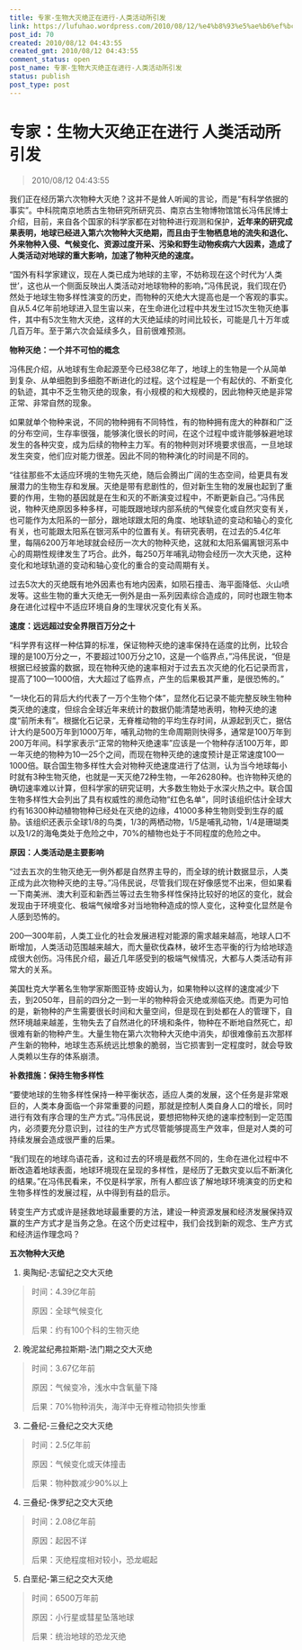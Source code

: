 ```yaml
---
title: 专家-生物大灭绝正在进行-人类活动所引发
link: https://lufuhao.wordpress.com/2010/08/12/%e4%b8%93%e5%ae%b6%ef%bc%9a%e7%94%9f%e7%89%a9%e5%a4%a7%e7%81%ad%e7%bb%9d%e6%ad%a3%e5%9c%a8%e8%bf%9b%e8%a1%8c-%e4%ba%ba%e7%b1%bb%e6%b4%bb%e5%8a%a8%e6%89%80%e5%bc%95%e5%8f%91/
post_id: 70
created: 2010/08/12 04:43:55
created_gmt: 2010/08/12 04:43:55
comment_status: open
post_name: 专家-生物大灭绝正在进行-人类活动所引发
status: publish
post_type: post
---
```


# 专家：生物大灭绝正在进行 人类活动所引发

> 2010/08/12 04:43:55

 

我们正在经历第六次物种大灭绝？这并不是耸人听闻的言论，而是“有科学依据的事实”。中科院南京地质古生物研究所研究员、南京古生物博物馆馆长冯伟民博士介绍，目前，来自各个国家的科学家都在对物种进行观测和保护，**近年来的研究成果表明，地球已经进入第六次物种大灭绝期，而且由于生物栖息地的流失和退化、外来物种入侵、气候变化、资源过度开采、污染和野生动物疾病六大因素，造成了人类活动对地球的重大影响，加速了物种灭绝的速度。**

“国外有科学家建议，现在人类已成为地球的主宰，不妨称现在这个时代为‘人类世’，这也从一个侧面反映出人类活动对地球物种的影响，”冯伟民说，我们现在仍然处于地球生物多样性演变的历史，而物种的灭绝大大提高也是一个客观的事实。自从5.4亿年前地球进入显生宙以来，在生命进化过程中共发生过15次生物灭绝事件，其中有5次生物大灭绝，这样的大灭绝延续的时间比较长，可能是几十万年或几百万年。至于第六次会延续多久，目前很难预测。

**物种灭绝：一个并不可怕的概念**

冯伟民介绍，从地球有生命起源至今已经38亿年了，地球上的生物是一个从简单到复杂、从单细胞到多细胞不断进化的过程。这个过程是一个有起伏的、不断变化的轨迹，其中不乏生物灭绝的现象，有小规模的和大规模的，因此物种灭绝是非常正常、非常自然的现象。

如果就单个物种来说，不同的物种拥有不同特性，有的物种拥有庞大的种群和广泛的分布空间，生存率很强，能够演化很长的时间，在这个过程中或许能够躲避地球发生的各种灾变，成为后续的物种主力军。有的物种则对环境要求很高，一旦地球发生突变，他们应对能力很差。因此不同的物种演化的时间是不同的。

“往往那些不太适应环境的生物先灭绝，随后会腾出广阔的生态空间，给更具有发展潜力的生物生存和发展。灭绝是带有悲剧性的，但对新生生物的发展也起到了重要的作用，生物的基因就是在生和灭的不断演变过程中，不断更新自己。”冯伟民说，物种灭绝原因多种多样，可能既跟地球内部系统的气候变化或自然灾变有关，也可能作为太阳系的一部分，跟地球跟太阳的角度、地球轨迹的变动和轴心的变化有关，也可能跟太阳系在银河系中的位置有关。有研究表明，在过去的5.4亿年里，每隔6200万年地球就会经历一次大的物种灭绝，这就和太阳系偏离银河系中心的周期性规律发生了巧合。此外，每250万年哺乳动物会经历一次大灭绝，这种变化和地球轨道的变动和轴心变化的重合的变动周期有关。

过去5次大的灭绝既有地外因素也有地内因素，如陨石撞击、海平面降低、火山喷发等。这些生物的重大灭绝无一例外是由一系列因素综合造成的，同时也跟生物本身在进化过程中不适应环境自身的生理状况变化有关系。

**速度：远远超过安全界限百万分之十**

“科学界有这样一种估算的标准，保证物种灭绝的速率保持在适度的比例，比较合理的是100万分之一，不要超过100万分之10，这是一个临界点，”冯伟民说，“但是根据已经披露的数据，现在物种灭绝的速率相对于过去五次灭绝的化石记录而言，提高了100—1000倍，大大超过了临界点，产生的后果极其严重，是很恐怖的。”

“一块化石的背后大约代表了一万个生物个体”，显然化石记录不能完整反映生物种类灭绝的速度，但综合全球近年来统计的数据仍能清楚地表明，物种灭绝的速度“前所未有”。根据化石记录，无脊椎动物的平均生存时间，从源起到灭亡，据估计大约是500万年到1000万年，哺乳动物的生命周期则快得多，通常是100万年到200万年间。科学家表示“正常的物种灭绝速率”应该是一个物种存活100万年，即一年灭绝的物种为10—25个之间，而现在物种灭绝的速度预计是正常速度100—1000倍。联合国生物多样性大会对物种灭绝速度进行了估测，认为当今地球每小时就有3种生物灭绝，也就是一天灭绝72种生物，一年26280种。也许物种灭绝的确切速率难以计算，但科学家的研究证明，大多数生物处于水深火热之中。联合国生物多样性大会列出了具有权威性的濒危动物“红色名单”，同时该组织估计全球大约有16300种动植物物种已经处在灭绝的边缘，41000多种生物则受到生存的威胁。该组织还表示全球1/8的鸟类，1/3的两栖动物，1/5是哺乳动物，1/4是珊瑚类以及1/2的海龟类处于危险之中，70%的植物也处于不同程度的危险之中。

**原因：人类活动是主要影响**

“过去五次的生物灭绝无一例外都是自然界主导的，而全球的统计数据显示，人类正成为此次物种灭绝的主导。”冯伟民说，尽管我们现在好像感觉不出来，但如果看一下南美洲、澳大利亚和新西兰等过去生物多样性保持比较好的地区的变化，就会发现由于环境变化、极端气候增多对当地物种造成的惊人变化，这种变化显然是令人感到恐怖的。

200—300年前，人类工业化的社会发展进程对能源的需求越来越高，地球人口不断增加，人类活动范围越来越大，而大量砍伐森林，破坏生态平衡的行为给地球造成很大创伤。冯伟民介绍，最近几年感受到的极端气候情况，大都与人类活动有非常大的关系。

美国杜克大学著名生物学家斯图亚特·皮姆认为，如果物种以这样的速度减少下去，到2050年，目前的四分之一到一半的物种将会灭绝或濒临灭绝。而更为可怕的是，新物种的产生需要很长时间和大量空间，但是现在到处都在人的管理下，自然环境越来越差，生物失去了自然进化的环境和条件，物种在不断地自然死亡，却很难有新的物种产生。大量生物在第六次物种大灭绝中消失，却很难像前五次那样产生新的物种，地球生态系统远比想象的脆弱，当它损害到一定程度时，就会导致人类赖以生存的体系崩溃。

**补救措施：保持生物多样性**

“要使地球的生物多样性保持一种平衡状态，适应人类的发展，这个任务是非常艰巨的，人类本身面临一个非常重要的问题，那就是控制人类自身人口的增长，同时进行有效有序合理的生产方式。”冯伟民说，要想把物种灭绝的速率控制到一定范围内，必须要充分意识到，过往的生产方式尽管能够提高生产效率，但是对人类的可持续发展会造成很严重的后果。

“我们现在的地球鸟语花香，这和过去的环境是截然不同的，生命在进化过程中不断改造着地球表面，地球环境现在呈现的多样性，是经历了无数灾变以后不断演化的结果。”在冯伟民看来，不仅是科学家，所有人都应该了解地球环境演变的历史和生物多样性的发展过程，从中得到有益的启示。

转变生产方式或许是拯救地球最重要的方法，建设一种资源发展和经济发展保持双赢的生产方式才是当务之急。在这个历史过程中，我们会找到新的观念、生产方式和经济运作理念吗？

**五次物种大灭绝**

1. 奥陶纪-志留纪之交大灭绝

> 时间：4.39亿年前
> 
> 原因：全球气候变化
> 
> 后果：约有100个科的生物灭绝

2. 晚泥盆纪弗拉斯期-法门期之交大灭绝

> 时间：3.67亿年前
> 
> 原因：气候变冷，浅水中含氧量下降
> 
> 后果：70%物种消失，海洋中无脊椎动物损失惨重

3. 二叠纪-三叠纪之交大灭绝

> 时间：2.5亿年前
> 
> 原因：气候变化或天体撞击
> 
> 后果：物种数减少90%以上

4. 三叠纪-侏罗纪之交大灭绝

> 时间：2.08亿年前
> 
> 原因：起因不详
> 
> 后果：灭绝程度相对较小，恐龙崛起

5. 白垩纪-第三纪之交大灭绝

> 时间：6500万年前
> 
> 原因：小行星或彗星坠落地球
> 
> 后果：统治地球的恐龙灭绝
